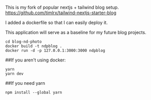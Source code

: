 This is my fork of popular nextjs + tailwind blog setup. 
https://github.com/timlrx/tailwind-nextjs-starter-blog

I added a dockerfile so that I can easily deploy it. 

This application will serve as a baseline for my future blog projects.

```
cd blog-nd-photo
docker build -t ndpblog .
docker run -d -p 127.0.0.1:3000:3000 ndpblog
```



##If you aren't using docker:
```
yarn
yarn dev
```

##If you need yarn
```
npm install --global yarn
```
